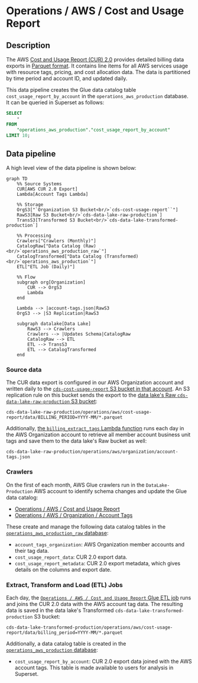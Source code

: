 # Operations / AWS / Cost and Usage Report
## Description
The AWS [Cost and Usage Report (CUR) 2.0](https://docs.aws.amazon.com/cur/latest/userguide/what-is-cur.html) provides detailed billing data exports in  [Parquet format](https://parquet.apache.org/).  It contains line items for all AWS services usage with resource tags, pricing, and cost allocation data. The data is partitioned by time period and account ID, and updated daily.

This data pipeline creates the Glue data catalog table `cost_usage_report_by_account` in the `operations_aws_production` database.  It can be queried in Superset as follows:

```sql
SELECT 
    * 
FROM 
    "operations_aws_production"."cost_usage_report_by_account" 
LIMIT 10;
```

## Data pipeline
A high level view of the data pipeline is shown below:

```mermaid
graph TD
    %% Source Systems
    CUR[AWS CUR 2.0 Export]
    Lambda[Account Tags Lambda]
    
    %% Storage
    OrgS3["`Organization S3 Bucket<br/>`cds-cost-usage-report``"]
    RawS3[Raw S3 Bucket<br/>`cds-data-lake-raw-production`]
    TransS3[Transformed S3 Bucket<br/>`cds-data-lake-transformed-production`]
    
    %% Processing
    Crawlers["Crawlers (Monthly)"]
    CatalogRaw["Data Catalog (Raw)<br/>`operations_aws_production_raw`"]
    CatalogTransformed["Data Catalog (Transformed)<br/>`operations_aws_production`"]
    ETL["ETL Job (Daily)"]

    %% Flow
    subgraph org[Organization]
        CUR --> OrgS3
        Lambda
    end

    Lambda --> |account-tags.json|RawS3
    OrgS3 --> |S3 Replication|RawS3

    subgraph datalake[Data Lake]
        RawS3 --> Crawlers
        Crawlers --> |Updates Schema|CatalogRaw
        CatalogRaw --> ETL
        ETL --> TransS3
        ETL --> CatalogTransformed
    end
```

### Source data
The CUR data export is configured in our AWS Organization account and written daily to the [`cds-cost-usage-report` S3 bucket in that account](https://github.com/cds-snc/cds-aws-lz/blob/8785287379159de892c255ec4d40afffee2810c1/terragrunt/org_account/cost_usage_report/s3.tf#L4-L27).  An S3 replication rule on this bucket sends the export to the [data lake's Raw `cds-data-lake-raw-production` S3 bucket](https://github.com/cds-snc/cds-aws-lz/blob/8785287379159de892c255ec4d40afffee2810c1/terragrunt/org_account/cost_usage_report/s3.tf#L15-L24):

```
cds-data-lake-raw-production/operations/aws/cost-usage-report/data/BILLING_PERIOD=YYYY-MM/*.parquet
```

Additionally, [the `billing_extract_tags` Lambda function](https://github.com/cds-snc/cds-aws-lz/blob/8785287379159de892c255ec4d40afffee2810c1/terragrunt/org_account/cost_usage_report/lambda.tf) runs each day in the AWS Organization account to retrieve all member account business unit tags and save them to the data lake's Raw bucket as well:

```
cds-data-lake-raw-production/operations/aws/organization/account-tags.json
```

### Crawlers
On the first of each month, AWS Glue crawlers run in the `DataLake-Production` AWS account to identify schema changes and update the Glue data catalog:

- [Operations / AWS / Cost and Usage Report](https://github.com/cds-snc/data-lake/blob/468142031c7bdd1a2720def7d5ebb4e07fff4bef/terragrunt/aws/glue/crawlers.tf#L24-L49)
- [Operations / AWS / Organization / Account Tags](https://github.com/cds-snc/data-lake/blob/468142031c7bdd1a2720def7d5ebb4e07fff4bef/terragrunt/aws/glue/crawlers.tf#L54-L80)

These create and manage the following data catalog tables in the [`operations_aws_production_raw` database](https://github.com/cds-snc/data-lake/blob/468142031c7bdd1a2720def7d5ebb4e07fff4bef/terragrunt/aws/glue/databases.tf#L6-L9):

- `account_tags_organization`: AWS Organization member accounts and their tag data.
- `cost_usage_report_data`: CUR 2.0 export data.
- `cost_usage_report_metadata`: CUR 2.0 export metadata, which gives details on the columns and export date.

### Extract, Transform and Load (ETL) Jobs

Each day, the [`Operations / AWS / Cost and Usage Report` Glue ETL job](https://github.com/cds-snc/data-lake/blob/468142031c7bdd1a2720def7d5ebb4e07fff4bef/terragrunt/aws/glue/etl/operations/aws/cost-and-usage-report.json) runs and joins the CUR 2.0 data with the AWS account tag data.  The resulting data is saved in the data lake's Transformed `cds-data-lake-transformed-production` S3 bucket:
```
cds-data-lake-transformed-production/operations/aws/cost-usage-report/data/billing_period=YYYY-MM/*.parquet
```

Additionally, a data catalog table is created in the [`operations_aws_production` database](https://github.com/cds-snc/data-lake/blob/468142031c7bdd1a2720def7d5ebb4e07fff4bef/terragrunt/aws/glue/databases.tf#L1-L4):

- `cost_usage_report_by_account`: CUR 2.0 export data joined with the AWS account tags.  This table is made available to users for analysis in Superset.
